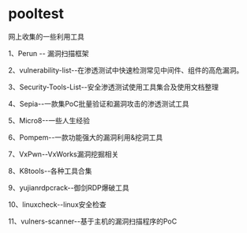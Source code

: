 # pooltest
网上收集的一些利用工具

1、Perun -- 漏洞扫描框架

2、vulnerability-list--在渗透测试中快速检测常见中间件、组件的高危漏洞。

3、Security-Tools-List--安全渗透测试使用工具集合及使用文档整理

4、Sepia--一款集PoC批量验证和漏洞攻击的渗透测试工具

5、Micro8--一些人生经验

6、Pompem--一款功能强大的漏洞利用&挖洞工具

7、VxPwn--VxWorks漏洞挖掘相关

8、K8tools--各种工具合集

9、yujianrdpcrack--御剑RDP爆破工具

10、linuxcheck--linux安全检查

11、vulners-scanner--基于主机的漏洞扫描程序的PoC

